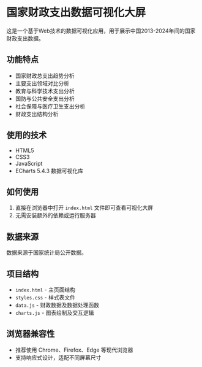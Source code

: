 # 国家财政支出数据可视化大屏

这是一个基于Web技术的数据可视化应用，用于展示中国2013-2024年间的国家财政支出数据。

## 功能特点

- 国家财政总支出趋势分析
- 主要支出领域对比分析
- 教育与科学技术支出分析
- 国防与公共安全支出分析
- 社会保障与医疗卫生支出分析
- 财政支出结构分析

## 使用的技术

- HTML5
- CSS3
- JavaScript
- ECharts 5.4.3 数据可视化库

## 如何使用

1. 直接在浏览器中打开 `index.html` 文件即可查看可视化大屏
2. 无需安装额外的依赖或运行服务器

## 数据来源

数据来源于国家统计局公开数据。

## 项目结构

- `index.html` - 主页面结构
- `styles.css` - 样式表文件
- `data.js` - 财政数据及数据处理函数
- `charts.js` - 图表绘制及交互逻辑

## 浏览器兼容性

- 推荐使用 Chrome、Firefox、Edge 等现代浏览器
- 支持响应式设计，适配不同屏幕尺寸 